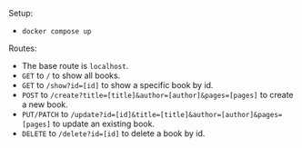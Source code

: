 Setup:
- `docker compose up`

Routes:
- The base route is `localhost`.
- `GET` to `/` to show all books.
- `GET` to `/show?id=[id]` to show a specific book by id.
- `POST` to `/create?title=[title]&author=[author]&pages=[pages]` to create a new book.
- `PUT/PATCH` to `/update?id=[id]&title=[title]&author=[author]&pages=[pages]` to update an existing book.
- `DELETE` to `/delete?id=[id]` to delete a book by id.